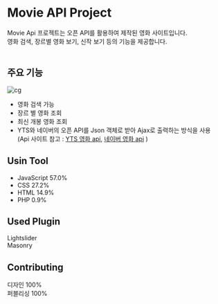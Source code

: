 # Movie API Project
Movie Api 프로젝트는 오픈 API를 활용하여 제작된 영화 사이트입니다.</br>
영화 검색, 장르별 영화 보기, 신작 보기 등의 기능을 제공합니다.</br>
</br>

## 주요 기능
![cg](https://user-images.githubusercontent.com/77706798/111943223-56ff9b00-8b18-11eb-9c64-ce9e112d28a1.png)



- 영화 검색 가능</br>
- 장르 별 영화 조회</br>
- 최신 개봉 영화 조회</br>
- YTS와 네이버의 오픈 API를 Json 객체로 받아 Ajax로 출력하는 방식을 사용</br>
(Api 사이트 참고 : [YTS 영화 api](https://yts.mx/api), [네이버 영화 api](https://developers.naver.com/docs/search/movie/) )



## Usin Tool
- JavaScript 57.0%
- CSS 27.2%
- HTML 14.9%
- PHP 0.9%


## Used Plugin
Lightslider</br>
Masonry


## Contributing
디자인 100%</br>
퍼블리싱 100%</br>
